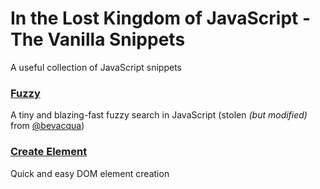 # In the Lost Kingdom of JavaScript - The Vanilla Snippets
A useful collection of JavaScript snippets

### [Fuzzy](https://github.com/Tam/In-the-Lost-Kingdom-of-JavaScript---The-Vanilla-Snippets/blob/master/fuzzy.js)
A tiny and blazing-fast fuzzy search in JavaScript (stolen *(but modified)* from [@bevacqua](https://github.com/bevacqua/fuzzysearch))

### [Create Element](https://github.com/Tam/In-the-Lost-Kingdom-of-JavaScript---The-Vanilla-Snippets/blob/master/createElement.js)
Quick and easy DOM element creation
